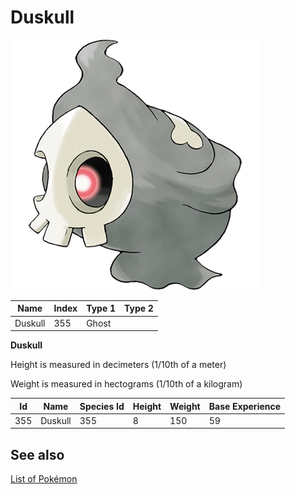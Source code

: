 # Duskull


![Duskull](images/355.png)

| **Name** | **Index** | **Type 1** | **Type 2** |
|----|----|----|----|
| Duskull | 355 | Ghost  |  |

**Duskull** 


Height is measured in decimeters (1/10th of a meter)

Weight is measured in hectograms (1/10th of a kilogram)

| **Id** | **Name** | **Species Id** | **Height** | **Weight** | **Base Experience** |
|--------|----------|----------------|------------|------------|---------------------|
| 355 | Duskull | 355 | 8 | 150 | 59 |


## See also

[List of Pokémon](../pokemon.md)
